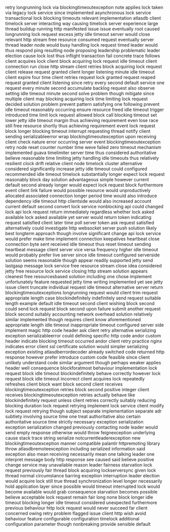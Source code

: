 retry longrunning lock via blockingtimeoutexception note applies lock taken via legacy lock service since implemented asynchronous lock service transactional lock blocking timeouts relevant implementation atlasdb client timelock server interacting way causing timelock server experience large thread buildup running http manifested issue issue eventually root caused longrunning lock request excess jetty idle timeout server would close relevant http stream free resource consumed request eventually server thread leader node would busy handling lock request timed leader would thus respond ping resulting node proposing leadership problematic leader election cause lock lost thus inflight transaction fail concrete trace follows client acquires lock client block acquiring lock request idle timeout client connection run close http stream client retries block acquiring lock request client release request granted client longer listening minute idle timeout client expire four time client retries request lock granted request reaped request granted client listening since retry every second default service one request every minute second accumulate backlog request also observe setting idle timeout minute second solve problem though mitigate since multiple client may blocking acquiring lock time limiting lock request decided solution problem prevent pattern satisfying one following prevent idle timeout reasonably occurring ensure resource freed idle timeout trigger introduced time limit lock request allowed block call blocking timeout set lower jetty idle timeout margin thus achieving requirement even lose race still free resource shortly thus achieving requirement event lock request block longer blocking timeout interrupt requesting thread notify client sending serializableerror wrap blockingtimeoutexception upon receiving client check nature error occurring server event blockingtimeoutexception retry node reset counter number time weve failed zero timeout mechanism implemented guava timelimiter server time thus considered authoritative believe reasonable time limiting jetty handling idle timeouts thus relatively resilient clock drift relative client node timelock cluster alternative considered significantly increase jetty idle timeout could configured recommended idle timeout timelock substantially longer expect lock request reasonably block day solution advantageous simple however current default second already longer would expect lock request block furthermore event client link failure would possible resource would unproductively allocated associated connection longer period time would also introduce dependency idle timeout http clientside would also increased account current default second convert lock service nonblocking api could changed lock api lock request return immediately regardless whether lock asked available lock asked available yet server would return token indicating request satisfied client later time poll server token ask request satisfied alternatively could investigate http websocket server push solution likely best longterm approach though involve significant change api lock service would prefer make time implement connection keepalives heartbeat close connection byte sent received idle timeout thus reset timeout sending heartbeat message client server vice versa frequency higher idle timeout would probably prefer live server since idle timeout configured serverside solution seems reasonable though appear readily supported jetty send lastgasp message lock service free resource stream close idea considered jetty free resource lock service closing http stream solution appears cleanest free resourcesbased solution including one chose implement unfortunately feature requested jetty time writing implemented yet see jetty issue client truncate individual request idle timeout alternative server return blockingtimeoutexceptions longrunning request would client trim request appropriate length case blockindefinitely indefinitely send request suitable length example default idle timeout second client wishing block second could send lock request block second upon failure submit another request block second suitably accounting network overhead solution relatively similar implemented though requires client know aforementioned appropriate length idle timeout inappropriate timeout configured server side implement magic http code header ask client retry alternative serializing exception serializableerror could defining specific http code andor custom header indicate blocking timeout occurred andor client retry practice nginx indicates error client ssl certificate solution would simpler serializing exception existing atlasdberrordecoder already switched code returned http response however prefer introduce custom code feasible since client unlikely understand code similar argument though perhaps weaker applies header well consequence blockforatmost behaviour implementation lock request block idle timeout blockindefinitely behave correctly however lock request block idle timeout incorrect client acquires lock repeatedly refreshes client block want block second client receives blockingtimeoutexception retries block second positive integer client receives blockingtimeoutexception retries actually behave like blockindefinitely request unless client retries correctly suitably reducing blocking duration lock request retrying implement lock service client modify lock request retrying though subject separate implementation separate adr subtlety involving source time one treat authoritative also certain authoritative source time strictly necessary exception serialization exception serialization changed previously contacting node leader would send empty response otherwise would throw feignexception underlying cause stack trace string serialize notcurrentleaderexception new blockingtimeoutexception manner compatible palantir httpremoting library throw atlasdbremoteexception including serialized information said exception also mean receiving necessarily mean one talking leader one interpret message body http response see caused said believe positive change service may unavailable reason leader fairness starvation lock request previously fair thread block acquiring lockserversync given lock thread normal circumstance barring exception interruption leader election would acquire lock still true thread synchronization level longer necessarily hold application layer since possible would timeout interrupted lock would become available would grab consequence starvation becomes possible believe acceptable lock request remain fair long none block longer idle timeout blocking longer idle timeout considered unexpected furthermore previous behaviour http lock request would never succeed far client concerned owing retry problem flagged issue client http wish avoid behaviour feature configurable configuration timelock additional configuration parameter though nonbreaking provide sensible default